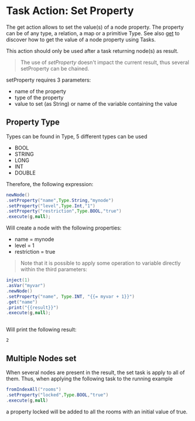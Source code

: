 # Task Action: Set Property

The get action allows to set the value(s) of a node property. The property can be of any type, a relation, a map or a primitive Type.
See also [get](get.md) to discover how to get the value of a node property using Tasks.

This action should only be used after a task returning node(s) as result.

> The use of *setProperty* doesn't impact the current result, thus several setProperty can be chained.

setProperty requires 3 parameters:

* name of the property 
* type of the property
* value to set (as String) or name of the variable containing the value

## Property Type

Types can be found in Type,
5 different types can be used

* BOOL
* STRING
* LONG
* INT
* DOUBLE


Therefore, the following expression:

```java
newNode()
.setProperty("name",Type.String,"mynode")
.setProperty("level",Type.Int,"1")
.setProperty("restriction",Type.BOOL,"true")
.execute(g,null);
```

Will create a node with the following properties:

* name = mynode
* level = 1
* restriction = true


> Note that it is possible to apply some operation to variable directly within the third parameters:

```java
inject(1)
.asVar("myvar")
.newNode()
.setProperty("name", Type.INT, "{{= myvar + 1}}")
.get("name")
.print("{{result}}")
.execute(g,null);
                  
```

Will print the following result:

```
2
```

## Multiple Nodes set

When several nodes are present in the result, the set task is apply to all of them.
Thus, when applying the following task to the running example

```java
fromIndexAll("rooms")
.setProperty("locked",Type.BOOL,"true")
.execute(g,null)
```

a property locked will be added to all the rooms with an initial value of true.
